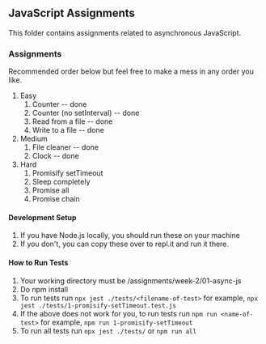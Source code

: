 ## JavaScript Assignments

This folder contains assignments related to asynchronous JavaScript.

### Assignments

Recommended order below but feel free to make a mess in any order you like.

1. Easy
   1. Counter -- done
   2. Counter (no setInterval) -- done
   3. Read from a file -- done
   4. Write to a file -- done
2. Medium
   1. File cleaner -- done
   2. Clock -- done
3. Hard
   1. Promisify setTimeout
   2. Sleep completely
   3. Promise all
   4. Promise chain

#### Development Setup

1. If you have Node.js locally, you should run these on your machine
2. If you don't, you can copy these over to repl.it and run it there.

#### How to Run Tests

1. Your working directory must be /assignments/week-2/01-async-js
2. Do npm install
3. To run tests run `npx jest ./tests/<filename-of-test>`
   for example, `npx jest ./tests/1-promisify-setTimeout.test.js`
4. If the above does not work for you, to run tests run `npm run <name-of-test>`
   for example, `npm run 1-promisify-setTimeout`
5. To run all tests run `npx jest ./tests/` or `npm run all`
